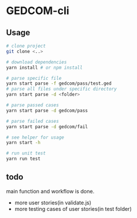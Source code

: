 # GEDCOM-cli

## Usage

```bash
# clone project
git clone <..>

# download dependencies
yarn install # or npm install

# parse specific file
yarn start parse -f gedcom/pass/test.ged
# parse all files under specific directory
yarn start parse -d <folder>

# parse passed cases
yarn start parse -d gedcom/pass

# parse failed cases
yarn start parse -d gedcom/fail

# see helper for usage
yarn start -h

# run unit test
yarn run test
```

## todo
main function and workflow is done.

* more user stories(in validate.js)
* more testing cases of user stories(in test folder)

